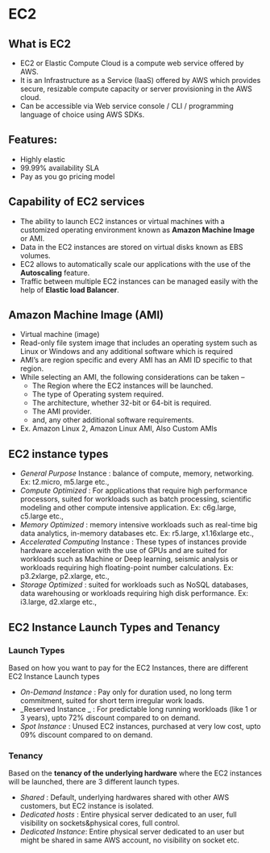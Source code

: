 EC2
===

What is EC2
-----------
- EC2 or Elastic Compute Cloud is a compute web service offered by AWS.
- It is an Infrastructure as a Service (IaaS) offered by AWS which provides secure, resizable compute capacity or server provisioning in the AWS cloud.
- Can be accessible via Web service console / CLI / programming language of choice using AWS SDKs.

Features:
---------
- Highly elastic
- 99.99% availability SLA
- Pay as you go pricing model

Capability of EC2 services
---------------------------
- The ability to launch EC2 instances or virtual machines with a customized operating environment known as **Amazon Machine Image** or AMI.
- Data in the EC2 instances are stored on virtual disks known as EBS volumes.
- EC2 allows to automatically scale our applications with the use of the **Autoscaling** feature.
- Traffic between multiple EC2 instances can be managed easily with the help of **Elastic load Balancer**.

Amazon Machine Image (AMI)
--------------------------
- Virtual machine (image)
- Read-only file system image that includes an operating system such as Linux or Windows and any additional software which is required
- AMI’s are region specific and every AMI has an AMI ID specific to that region.
- While selecting an AMI, the following considerations can be taken –
  - The Region where the EC2 instances will be launched.
  - The type of Operating system required.
  - The architecture, whether 32-bit or 64-bit is required.
  - The AMI provider.
  - and, any other additional software requirements.
- Ex. Amazon Linux 2, Amazon Linux AMI, Also Custom AMIs

EC2 instance types
------------------
- _General Purpose_ Instance : balance of compute, memory, networking.
  Ex: t2.micro, m5.large etc.,
- _Compute Optimized_ : For applications that require high performance processors, suited for workloads such as batch
  processing, scientific modeling and other compute intensive application.
  Ex: c6g.large, c5.large etc.,
- _Memory Optimized_ : memory intensive workloads such as real-time big data analytics, in-memory databases etc.
  Ex: r5.large, x1.16xlarge etc.,
- _Accelerated Computing_ Instance : These types of instances provide hardware acceleration with the use of GPUs and are suited for 
  workloads such as Machine or Deep learning, seismic analysis or workloads requiring high floating-point number calculations.
  Ex: p3.2xlarge, p2.xlarge, etc.,
- _Storage Optimized_ : suited for workloads such as NoSQL databases, data warehousing or workloads requiring high disk performance.
  Ex: i3.large, d2.xlarge etc.,
  
EC2 Instance Launch Types and Tenancy
-------------------------------------
### Launch Types ###

Based on how you want to pay for the EC2 Instances, there are different EC2 Instance Launch types
- _On-Demand Instance_  : Pay only for duration used, no long term commitment, suited for short term irregular work loads. 
- _Reserved Instance _  : For predictable long running workloads (like 1 or 3 years), upto 72% discount compared to on demand.
- _Spot Instance_       : Unused EC2 instances, purchased at very low cost, upto 09% discount compared to on demand.

### Tenancy ###

Based on the **tenancy of the underlying hardware** where the EC2 instances will be launched, there are 3 different launch types.
- _Shared_            : Default, underlying hardwares shared with other AWS customers, but EC2 instance is isolated.
- _Dedicated hosts_   : Entire physical server dedicated to an user, full visibility on sockets&physical cores, full control.
- _Dedicated Instance_: Entire physical server dedicated to an user but might be shared in same AWS account, no visibility on socket etc.
